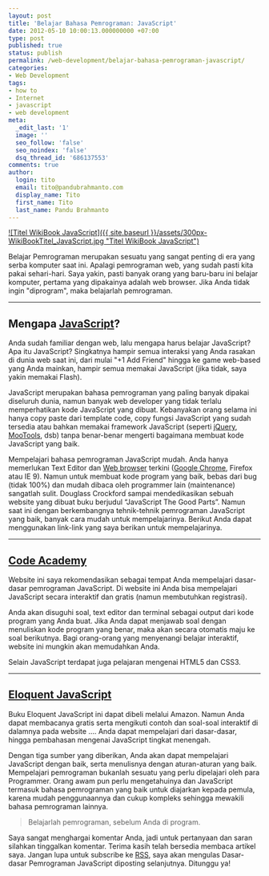 ```yaml
---
layout: post
title: 'Belajar Bahasa Pemrograman: JavaScript'
date: 2012-05-10 10:00:13.000000000 +07:00
type: post
published: true
status: publish
permalink: /web-development/belajar-bahasa-pemrograman-javascript/
categories:
- Web Development
tags:
- how to
- Internet
- javascript
- web development
meta:
  _edit_last: '1'
  image: ''
  seo_follow: 'false'
  seo_noindex: 'false'
  dsq_thread_id: '686137553'
comments: true
author:
  login: tito
  email: tito@pandubrahmanto.com
  display_name: Tito
  first_name: Tito
  last_name: Pandu Brahmanto
---
```

[![Titel WikiBook JavaScript]({{ site.baseurl }}/assets/300px-WikiBookTitel_JavaScript.jpg "Titel WikiBook JavaScript")](http://commons.wikipedia.org/wiki/File:WikiBookTitel_JavaScript.jpg)

Belajar Pemrograman merupakan sesuatu yang sangat penting di era yang serba komputer saat ini. Apalagi pemrograman web, yang sudah pasti kita pakai sehari-hari. Saya yakin, pasti banyak orang yang baru-baru ini belajar komputer, pertama yang dipakainya adalah web browser. Jika Anda tidak ingin "diprogram", maka belajarlah pemrograman.

* * *

## Mengapa [JavaScript](http://en.wikipedia.org/wiki/JavaScript "JavaScript")?

Anda sudah familiar dengan web, lalu mengapa harus belajar JavaScript? Apa itu JavaScript? Singkatnya hampir semua interaksi yang Anda rasakan di dunia web saat ini, dari mulai "+1 Add Friend" hingga ke game web-based yang Anda mainkan, hampir semua memakai JavaScript (jika tidak, saya yakin memakai Flash).

JavaScript merupakan bahasa pemrograman yang paling banyak dipakai diseluruh dunia, namun banyak web developer yang tidak terlalu memperhatikan kode JavaScript yang dibuat. Kebanyakan orang selama ini hanya copy paste dari template code, copy fungsi JavaScript yang sudah tersedia atau bahkan memakai framework JavaScript (seperti [jQuery](http://jquery.com/ "JQuery"), [MooTools](http://mootools.net "MooTools"), dsb) tanpa benar-benar mengerti bagaimana membuat kode JavaScript yang baik.

Mempelajari bahasa pemrograman JavaScript mudah. Anda hanya memerlukan Text Editor dan [Web browser](http://en.wikipedia.org/wiki/Web_browser "Web browser") terkini ([Google Chrome](http://www.google.com/chrome "Google Chrome"), Firefox atau IE 9). Namun untuk membuat kode program yang baik, bebas dari bug (tidak 100%) dan mudah dibaca oleh programmer lain (maintenance) sangatlah sulit. Douglass Crockford sampai mendedikasikan sebuah website yang dibuat buku berjudul “JavaScript The Good Parts”. Namun saat ini dengan berkembangnya tehnik-tehnik pemrograman JavaScript yang baik, banyak cara mudah untuk mempelajarinya. Berikut Anda dapat menggunakan link-link yang saya berikan untuk mempelajarinya.

* * *

## [Code Academy](http://www.codecademy.com/ "Learn to code | Codeacademy")

Website ini saya rekomendasikan sebagai tempat Anda mempelajari dasar-dasar pemrograman JavaScript. Di website ini Anda bisa mempelajari JavaScript secara interaktif dan gratis (namun membutuhkan registrasi).

Anda akan disuguhi soal, text editor dan terminal sebagai output dari kode program yang Anda buat. Jika Anda dapat menjawab soal dengan menuliskan kode program yang benar, maka akan secara otomatis maju ke soal berikutnya. Bagi orang-orang yang menyenangi belajar interaktif, website ini mungkin akan memudahkan Anda.

Selain JavaScript terdapat juga pelajaran mengenai HTML5 dan CSS3\.

* * *

## [Eloquent JavaScript](http://eloquentjavascript.net/ "Eloquent JavaScript: A Modern Introduction to Programming")

Buku Eloquent JavaScript ini dapat dibeli melalui Amazon. Namun Anda dapat membacanya gratis serta mengikuti contoh dan soal-soal interaktif di dalamnya pada website .... Anda dapat mempelajari dari dasar-dasar, hingga pembahasan mengenai JavaScript tingkat menengah.

Dengan tiga sumber yang diberikan, Anda akan dapat mempelajari JavaScript dengan baik, serta menulisnya dengan aturan-aturan yang baik. Mempelajari pemrograman bukanlah sesuatu yang perlu dipelajari oleh para Programmer. Orang awam pun perlu mengetahuinya dan JavaScript termasuk bahasa pemrograman yang baik untuk diajarkan kepada pemula, karena mudah penggunaannya dan cukup kompleks sehingga mewakili bahasa pemrograman lainnya.

> Belajarlah pemrograman, sebelum Anda di program.

Saya sangat menghargai komentar Anda, jadi untuk pertanyaan dan saran silahkan tinggalkan komentar. Terima kasih telah bersedia membaca artikel saya. Jangan lupa untuk subscribe ke [RSS](http://feeds.feedburner.com/TitoPanduPersonalBlog "Tito Pandu Personal Blog RSS"), saya akan mengulas Dasar-dasar Pemrograman JavaScript diposting selanjutnya. Ditunggu ya!
